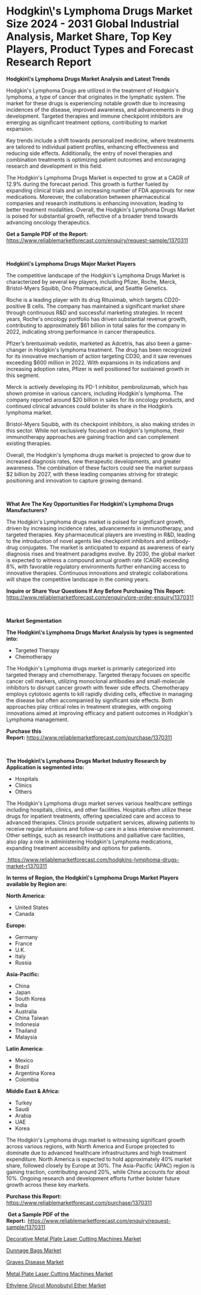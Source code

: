 <p><h1>Hodgkin\'s Lymphoma Drugs Market Size 2024 - 2031 Global Industrial Analysis, Market Share, Top Key Players, Product Types and Forecast Research Report</h1></p><p><strong>Hodgkin\'s Lymphoma Drugs Market Analysis and Latest Trends</strong></p>
<p><p>Hodgkin's Lymphoma Drugs are utilized in the treatment of Hodgkin's lymphoma, a type of cancer that originates in the lymphatic system. The market for these drugs is experiencing notable growth due to increasing incidences of the disease, improved awareness, and advancements in drug development. Targeted therapies and immune checkpoint inhibitors are emerging as significant treatment options, contributing to market expansion. </p><p>Key trends include a shift towards personalized medicine, where treatments are tailored to individual patient profiles, enhancing effectiveness and reducing side effects. Additionally, the entry of novel therapies and combination treatments is optimizing patient outcomes and encouraging research and development in this field. </p><p>The Hodgkin's Lymphoma Drugs Market is expected to grow at a CAGR of 12.9% during the forecast period. This growth is further fueled by expanding clinical trials and an increasing number of FDA approvals for new medications. Moreover, the collaboration between pharmaceutical companies and research institutions is enhancing innovation, leading to better treatment modalities. Overall, the Hodgkin's Lymphoma Drugs Market is poised for substantial growth, reflective of a broader trend towards advancing oncology therapeutics.</p></p>
<p><strong>Get a Sample PDF of the Report:&nbsp;</strong> <a href="https://www.reliablemarketforecast.com/enquiry/request-sample/1370311?utm_campaign=1674&utm_medium=2&utm_source=Github&utm_content=ia&utm_term=06122024&utm_id=hodgkins-lymphoma-drugs">https://www.reliablemarketforecast.com/enquiry/request-sample/1370311</a></p>
<p>&nbsp;</p>
<p><strong>Hodgkin\'s Lymphoma Drugs Major Market Players</strong></p>
<p><p>The competitive landscape of the Hodgkin's Lymphoma Drugs Market is characterized by several key players, including Pfizer, Roche, Merck, Bristol-Myers Squibb, Ono Pharmaceutical, and Seattle Genetics. </p><p>Roche is a leading player with its drug Rituximab, which targets CD20-positive B cells. The company has maintained a significant market share through continuous R&D and successful marketing strategies. In recent years, Roche's oncology portfolio has driven substantial revenue growth, contributing to approximately $61 billion in total sales for the company in 2022, indicating strong performance in cancer therapeutics.</p><p>Pfizer’s brentuximab vedotin, marketed as Adcetris, has also been a game-changer in Hodgkin's lymphoma treatment. The drug has been recognized for its innovative mechanism of action targeting CD30, and it saw revenues exceeding $600 million in 2022. With expansions in its indications and increasing adoption rates, Pfizer is well positioned for sustained growth in this segment.</p><p>Merck is actively developing its PD-1 inhibitor, pembrolizumab, which has shown promise in various cancers, including Hodgkin's lymphoma. The company reported around $20 billion in sales for its oncology products, and continued clinical advances could bolster its share in the Hodgkin’s lymphoma market.</p><p>Bristol-Myers Squibb, with its checkpoint inhibitors, is also making strides in this sector. While not exclusively focused on Hodgkin's lymphoma, their immunotherapy approaches are gaining traction and can complement existing therapies.</p><p>Overall, the Hodgkin's lymphoma drugs market is projected to grow due to increased diagnosis rates, new therapeutic developments, and greater awareness. The combination of these factors could see the market surpass $2 billion by 2027, with these leading companies striving for strategic positioning and innovation to capture growing demand.</p></p>
<p>&nbsp;</p>
<p><strong>What Are The Key Opportunities For Hodgkin\'s Lymphoma Drugs Manufacturers?</strong></p>
<p><p>The Hodgkin's Lymphoma drugs market is poised for significant growth, driven by increasing incidence rates, advancements in immunotherapy, and targeted therapies. Key pharmaceutical players are investing in R&D, leading to the introduction of novel agents like checkpoint inhibitors and antibody-drug conjugates. The market is anticipated to expand as awareness of early diagnosis rises and treatment paradigms evolve. By 2030, the global market is expected to witness a compound annual growth rate (CAGR) exceeding 8%, with favorable regulatory environments further enhancing access to innovative therapies. Continuous innovations and strategic collaborations will shape the competitive landscape in the coming years.</p></p>
<p><strong>Inquire or Share Your Questions If Any Before Purchasing This Report:</strong> <a href="https://www.reliablemarketforecast.com/enquiry/pre-order-enquiry/1370311?utm_campaign=1674&utm_medium=2&utm_source=Github&utm_content=ia&utm_term=06122024&utm_id=hodgkins-lymphoma-drugs">https://www.reliablemarketforecast.com/enquiry/pre-order-enquiry/1370311</a></p>
<p>&nbsp;</p>
<p><strong>Market Segmentation</strong></p>
<p><strong>The Hodgkin\'s Lymphoma Drugs Market Analysis by types is segmented into:</strong></p>
<p><ul><li>Targeted Therapy</li><li>Chemotherapy</li></ul></p>
<p><p>The Hodgkin's Lymphoma drugs market is primarily categorized into targeted therapy and chemotherapy. Targeted therapy focuses on specific cancer cell markers, utilizing monoclonal antibodies and small-molecule inhibitors to disrupt cancer growth with fewer side effects. Chemotherapy employs cytotoxic agents to kill rapidly dividing cells, effective in managing the disease but often accompanied by significant side effects. Both approaches play critical roles in treatment strategies, with ongoing innovations aimed at improving efficacy and patient outcomes in Hodgkin's Lymphoma management.</p></p>
<p><strong>Purchase this Report:&nbsp;</strong><a href="https://www.reliablemarketforecast.com/purchase/1370311?utm_campaign=1674&utm_medium=2&utm_source=Github&utm_content=ia&utm_term=06122024&utm_id=hodgkins-lymphoma-drugs">https://www.reliablemarketforecast.com/purchase/1370311</a></p>
<p>&nbsp;</p>
<p><strong>The Hodgkin\'s Lymphoma Drugs Market Industry Research by Application is segmented into:</strong></p>
<p><ul><li>Hospitals</li><li>Clinics</li><li>Others</li></ul></p>
<p><p>The Hodgkin's Lymphoma drugs market serves various healthcare settings including hospitals, clinics, and other facilities. Hospitals often utilize these drugs for inpatient treatments, offering specialized care and access to advanced therapies. Clinics provide outpatient services, allowing patients to receive regular infusions and follow-up care in a less intensive environment. Other settings, such as research institutions and palliative care facilities, also play a role in administering Hodgkin's Lymphoma medications, expanding treatment accessibility and options for patients.</p></p>
<p><a href="https://www.reliablemarketforecast.com/hodgkins-lymphoma-drugs-market-r1370311?utm_campaign=1674&utm_medium=2&utm_source=Github&utm_content=ia&utm_term=06122024&utm_id=hodgkins-lymphoma-drugs">&nbsp;https://www.reliablemarketforecast.com/hodgkins-lymphoma-drugs-market-r1370311</a></p>
<p><strong>In terms of Region, the Hodgkin\'s Lymphoma Drugs Market Players available by Region are:</strong></p>
<p>
    <p> <strong> North America: </strong>
        <ul>
            <li>United States</li>
            <li>Canada</li>
        </ul>
        </p> 
    <p> <strong> Europe: </strong>
        <ul>
            <li>Germany</li>
            <li>France</li>
            <li>U.K.</li>
            <li>Italy</li>
            <li>Russia</li>
        </ul>
        </p> 
    <p> <strong> Asia-Pacific: </strong>
        <ul>
            <li>China</li>
            <li>Japan</li>
            <li>South Korea</li>
            <li>India</li>
            <li>Australia</li>
            <li>China Taiwan</li>
            <li>Indonesia</li>
            <li>Thailand</li>
            <li>Malaysia</li>
        </ul>
        </p> 
    <p> <strong> Latin America: </strong>
        <ul>
            <li>Mexico</li>
            <li>Brazil</li>
            <li>Argentina Korea</li>
            <li>Colombia</li>
        </ul>
        </p> 
    <p> <strong> Middle East & Africa: </strong>
        <ul>
            <li>Turkey</li>
            <li>Saudi</li>
            <li>Arabia</li>
            <li>UAE</li>
            <li>Korea</li>
        </ul>
    </p>
    </p>
<p><p>The Hodgkin's Lymphoma drugs market is witnessing significant growth across various regions, with North America and Europe projected to dominate due to advanced healthcare infrastructures and high treatment expenditure. North America is expected to hold approximately 40% market share, followed closely by Europe at 30%. The Asia-Pacific (APAC) region is gaining traction, contributing around 20%, while China accounts for about 10%. Ongoing research and development efforts further bolster future growth across these key markets.</p></p>
<p><strong>Purchase this Report: </strong><a href="https://www.reliablemarketforecast.com/purchase/1370311?utm_campaign=1674&utm_medium=2&utm_source=Github&utm_content=ia&utm_term=06122024&utm_id=hodgkins-lymphoma-drugs">https://www.reliablemarketforecast.com/purchase/1370311</a></p>
<p>&nbsp;<strong>Get a Sample PDF of the Report:&nbsp;&nbsp;</strong><a href="https://www.reliablemarketforecast.com/enquiry/request-sample/1370311?utm_campaign=1674&utm_medium=2&utm_source=Github&utm_content=ia&utm_term=06122024&utm_id=hodgkins-lymphoma-drugs">https://www.reliablemarketforecast.com/enquiry/request-sample/1370311</a></p>
<p><strong></strong></p>
<p><p><a href="https://issuu.com/reportprime-2/docs/decorative-metal-plate-laser-cutting-machines-mark?utm_campaign=1674&utm_medium=2&utm_source=Github&utm_content=ia&utm_term=06122024&utm_id=hodgkins-lymphoma-drugs">Decorative Metal Plate Laser Cutting Machines Market</a></p><p><a href="https://www.linkedin.com/pulse/dunnage-bags-market-outlook-from-2024-2031-size-share-7wq1e?utm_campaign=1674&utm_medium=2&utm_source=Github&utm_content=ia&utm_term=06122024&utm_id=hodgkins-lymphoma-drugs">Dunnage Bags Market</a></p><p><a href="https://www.linkedin.com/pulse/graves-disease-market-growth-outlook-comprehensive-analysis-wkvje?utm_campaign=1674&utm_medium=2&utm_source=Github&utm_content=ia&utm_term=06122024&utm_id=hodgkins-lymphoma-drugs">Graves Disease Market</a></p><p><a href="https://issuu.com/reportprime-2/docs/metal-plate-laser-cutting-machines-market-size-203?utm_campaign=1674&utm_medium=2&utm_source=Github&utm_content=ia&utm_term=06122024&utm_id=hodgkins-lymphoma-drugs">Metal Plate Laser Cutting Machines Market</a></p><p><a href="https://www.linkedin.com/pulse/the-hashub-gdiff?utm_campaign=1674&utm_medium=2&utm_source=Github&utm_content=ia&utm_term=06122024&utm_id=hodgkins-lymphoma-drugs">Ethylene Glycol Monobutyl Ether Market</a></p></p>